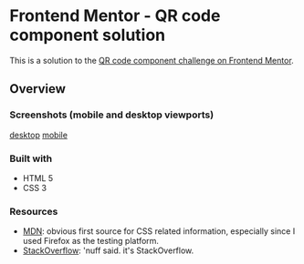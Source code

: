 # Frontend Mentor - QR code component solution

This is a solution to the [QR code component challenge on Frontend Mentor](https://www.frontendmentor.io/challenges/qr-code-component-iux_sIO_H).

## Overview

### Screenshots (mobile and desktop viewports)

[desktop](./screenshots/desktop.png)
[mobile](./screenshots/mobile.png)

### Built with

- HTML 5
- CSS 3

### Resources

- [MDN](https://developer.mozilla.org): obvious first source for CSS related information, especially since I used Firefox as the testing platform.
- [StackOverflow](https://stackoverflow.com): 'nuff said. it's StackOverflow.